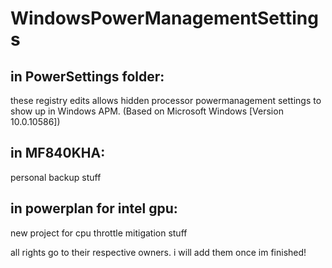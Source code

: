 # WindowsPowerManagementSettings

## in PowerSettings folder:

these registry edits allows hidden processor powermanagement settings to show up in Windows APM. (Based on Microsoft Windows [Version 10.0.10586])

## in MF840KHA:

personal backup stuff

## in powerplan for intel gpu:

new project for cpu throttle mitigation stuff

all rights go to their respective owners. i will add them once im finished!